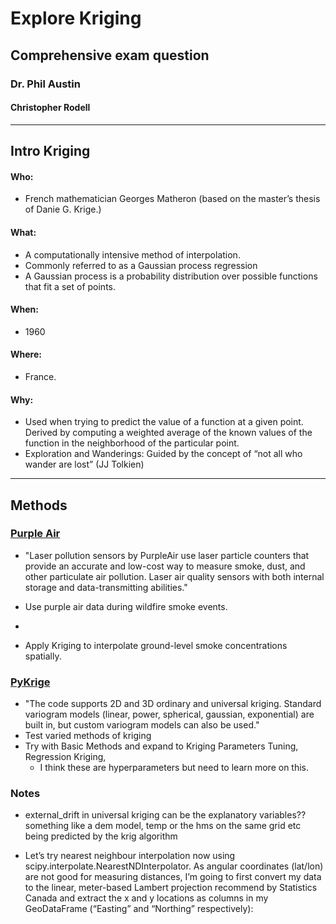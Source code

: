 # Explore Kriging
## Comprehensive exam question
### Dr. Phil Austin
#### Christopher Rodell
<hr />

## Intro Kriging
#### Who:
- French mathematician Georges Matheron (based on the master’s thesis of Danie G. Krige.)

#### What:
- A computationally intensive method of interpolation.
- Commonly referred to as a Gaussian process regression
- A Gaussian process is a probability distribution over possible functions that fit a set of points.

#### When:
- 1960

#### Where:
- France.

#### Why:
- Used when trying to predict the value of a function at a given point. Derived by computing a weighted average of the known values of the function in the neighborhood of the particular point.
- Exploration and Wanderings: Guided by the concept of “not all who wander are lost” (JJ Tolkien)
<hr />

## Methods
### [Purple Air](https://www2.purpleair.com/)
- "Laser pollution sensors by PurpleAir use laser particle counters that provide an accurate and low-cost way to measure smoke, dust, and other particulate air pollution. Laser air quality sensors with both internal storage and data-transmitting abilities."
- Use purple air data during wildfire smoke events.
-

- Apply Kriging to interpolate ground-level smoke concentrations spatially.
### [PyKrige](https://geostat-framework.readthedocs.io/projects/pykrige/en/stable/index.html)
- "The code supports 2D and 3D ordinary and universal kriging. Standard variogram models (linear, power, spherical, gaussian, exponential) are built in, but custom variogram models can also be used."
- Test varied methods of kriging
- Try with Basic Methods and expand to Kriging Parameters Tuning, Regression Kriging,
  - I think these are hyperparameters but need to learn more on this.


### Notes

- external_drift in universal kriging can be the explanatory variables?? something like a dem model, temp or the hms on the same grid etc being predicted by the krig algorithm

- Let’s try nearest neighbour interpolation now using scipy.interpolate.NearestNDInterpolator. As angular coordinates (lat/lon) are not good for measuring distances, I’m going to first convert my data to the linear, meter-based Lambert projection recommend by Statistics Canada and extract the x and y locations as columns in my GeoDataFrame (“Easting” and “Northing” respectively):
